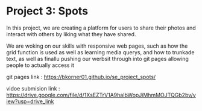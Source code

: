 # Project 3: Spots

In this project, we are creating a platform for users to share their photos and interact with others by liking what they have shared.

We are woking on our skills with responsive web pages, such as how the grid function is used as well as learning media querys, and how to trunkade text, as well as finallu pushing our werbsit through into git pages allowing people to actually access it

git pages link : https://bkorner01.github.io/se_project_spots/

vidoe submision link : https://drive.google.com/file/d/1XsEZTrV1A9haIbWopJiMhmMOJTQGb2bv/view?usp=drive_link
